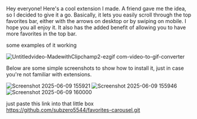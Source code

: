 Hey everyone! Here's a cool extension I made. A friend gave me the idea, so I decided to give it a go. Basically, it lets you easily scroll through the top favorites bar, either with the arrows on desktop or by swiping on mobile. I hope you all enjoy it. It also has the added benefit of allowing you to have more favorites in the top bar.

some examples of it working

![Untitledvideo-MadewithClipchamp2-ezgif com-video-to-gif-converter](https://github.com/user-attachments/assets/4270576b-e5d6-47e4-9a23-d7231f6779f4)


Below are some simple screenshots to show how to install it, just in case you're not familiar with extensions.


![Screenshot 2025-06-09 155921](https://github.com/user-attachments/assets/ef09edcf-d708-4449-b625-590f29b82090)
![Screenshot 2025-06-09 155946](https://github.com/user-attachments/assets/3457a428-8f53-4675-bb33-437b863ae398)
![Screenshot 2025-06-09 160000](https://github.com/user-attachments/assets/71b961d0-63b3-4d45-950e-a3266c6b837b)

just paste this link into that little box https://github.com/subzero5544/favorites-carousel.git
